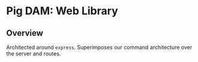 # Pig DAM: Web Library

## Overview

Architected around `express`. Superimposes our command architecture over the server and routes.

